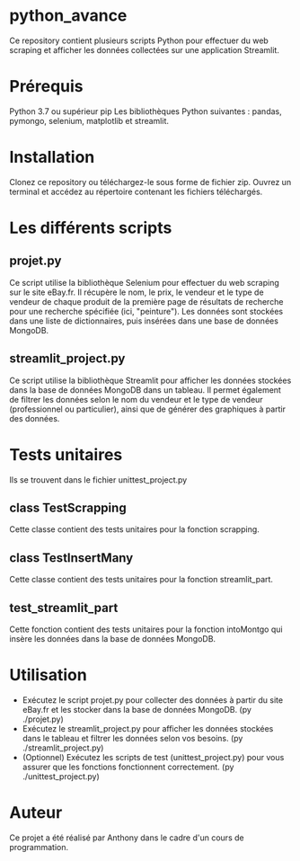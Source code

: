 # python_avance

Ce repository contient plusieurs scripts Python pour effectuer du web scraping et afficher les données collectées sur une application Streamlit.

# Prérequis
Python 3.7 ou supérieur
pip
Les bibliothèques Python suivantes : pandas, pymongo, selenium, matplotlib et streamlit.

# Installation
Clonez ce repository ou téléchargez-le sous forme de fichier zip.
Ouvrez un terminal et accédez au répertoire contenant les fichiers téléchargés.

# Les différents scripts
## projet.py
Ce script utilise la bibliothèque Selenium pour effectuer du web scraping sur le site eBay.fr. Il récupère le nom, le prix, le vendeur et le type de vendeur de chaque produit de la première page de résultats de recherche pour une recherche spécifiée (ici, "peinture"). Les données sont stockées dans une liste de dictionnaires, puis insérées dans une base de données MongoDB.

## streamlit_project.py
Ce script utilise la bibliothèque Streamlit pour afficher les données stockées dans la base de données MongoDB dans un tableau. Il permet également de filtrer les données selon le nom du vendeur et le type de vendeur (professionnel ou particulier), ainsi que de générer des graphiques à partir des données.

# Tests unitaires
Ils se trouvent dans le fichier unittest_project.py

## class TestScrapping
Cette classe contient des tests unitaires pour la fonction scrapping.

## class TestInsertMany
Cette classe contient des tests unitaires pour la fonction streamlit_part.

## test_streamlit_part
Cette fonction contient des tests unitaires pour la fonction intoMontgo qui insère les données dans la base de données MongoDB.

# Utilisation
- Exécutez le script projet.py pour collecter des données à partir du site eBay.fr et les stocker dans la base de données MongoDB. (py ./projet.py)
- Exécutez le streamlit_project.py pour afficher les données stockées dans le tableau et filtrer les données selon vos besoins. (py ./streamlit_project.py)
- (Optionnel) Exécutez les scripts de test (unittest_project.py) pour vous assurer que les fonctions fonctionnent correctement. (py ./unittest_project.py)

# Auteur
Ce projet a été réalisé par Anthony dans le cadre d'un cours de programmation.
